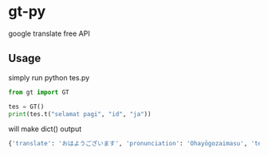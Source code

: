 # gt-py
google translate free API

## Usage

simply run 
python tes.py

``` py
from gt import GT

tes = GT()
print(tes.t("selamat pagi", "id", "ja"))
```

will make dict() output
``` py
{'translate': 'おはようございます', 'pronunciation': 'Ohayōgozaimasu', 'text': 'selamat pagi', 'pronunciation_text': None, 'lang_from': 'id', 'lang_to': 'ja'}
```
